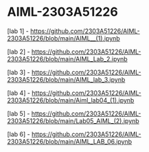 # AIML-2303A51226
[lab 1] - https://github.com/2303A51226/AIML-2303A51226/blob/main/AIML__(1).ipynb

[lab 2] - https://github.com/2303A51226/AIML-2303A51226/blob/main/AIML_Lab_2.ipynb

[lab 3] - https://github.com/2303A51226/AIML-2303A51226/blob/main/AIML_lab_3.ipynb 

[lab 4] - https://github.com/2303A51226/AIML-2303A51226/blob/main/Aiml_lab04_(1).ipynb

[lab 5] - https://github.com/2303A51226/AIML-2303A51226/blob/main/Lab05_AIML_(2).ipynb

[lab 6] - https://github.com/2303A51226/AIML-2303A51226/blob/main/AIML_LAB_06.ipynb
